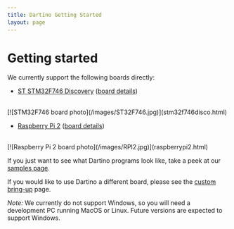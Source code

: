 ```yaml
---
title: Dartino Getting Started
layout: page
---
```


# Getting started

We currently support the following boards directly:

* [ST STM32F746 Discovery](stm32f746disco.html)
([board details](http://www.st.com/stm32f7-discovery))
<br>
[![STM32F746 board photo](/images/ST32F746.jpg)](stm32f746disco.html)

* [Raspberry Pi 2](raspberrypi2.html)
([board details](https://www.raspberrypi.org/products/raspberry-pi-2-model-b/))
<br>
[![Raspberry Pi 2 board photo](/images/RPI2.jpg)](raspberrypi2.html)

If you just want to see what Dartino programs look like, take a peek at our
[samples page](/samples/).

If you would like to use Dartino a different board, please see the [custom
bring-up](/custom-bring-up.html) page.

*Note:* We currently do not support Windows, so you will need a development PC
running MacOS or Linux. Future versions are expected to support Windows.
